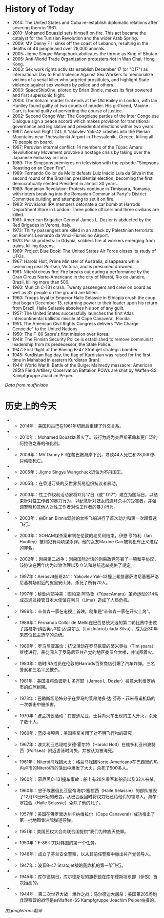 # History of Today 

- 2014: The United States and Cuba re-establish diplomatic relations after severing them in 1961.
- 2010: Mohamed Bouazizi sets himself on fire. This act became the catalyst for the Tunisian Revolution and the wider Arab Spring.
- 2009: MV Danny F II sinks off the coast of Lebanon, resulting in the deaths of 44 people and over 28,000 animals.
- 2005: Jigme Singye Wangchuck abdicates the throne as King of Bhutan.
- 2005: Anti-World Trade Organization protesters riot in Wan Chai, Hong Kong.
- 2003: Sex work rights activists establish December 17 (or "D17") as International Day to End Violence Against Sex Workers to memorialize victims of a serial killer who targeted prostitutes, and highlight State violence against sex workers by police and others.
- 2003: SpaceShipOne, piloted by Brian Binnie, makes its first powered and first supersonic flight.
- 2003: The Soham murder trial ends at the Old Bailey in London, with Ian Huntley found guilty of two counts of murder.  His girlfriend, Maxine Carr, is found guilty of perverting the course of justice.
- 2002: Second Congo War: The Congolese parties of the Inter Congolese Dialogue sign a peace accord which makes provision for transitional governance and legislative and presidential elections within two years.
- 1997: Aerosvit Flight 241: A Yakovlev Yak-42 crashes into the Pierian Mountains near Thessaloniki Airport in Thessaloniki, Greece, killing all 70 people on board.
- 1997: Peruvian internal conflict: 14 members of the Túpac Amaru Revolutionary Movement provoke a hostage crisis by taking over the Japanese embassy in Lima.
- 1989: The Simpsons premieres on television with the episode "Simpsons Roasting on an Open Fire".
- 1989: Fernando Collor de Mello defeats Luiz Inácio Lula da Silva in the second round of the Brazilian presidential election, becoming the first democratically elected President in almost 30 years.
- 1989: Romanian Revolution: Protests continue in Timișoara, Romania, with rioters breaking into the Romanian Communist Party's District Committee building and attempting to set it on fire.
- 1983: Provisional IRA members detonate a car bomb at Harrods Department Store in London. Three police officers and three civilians are killed.
- 1981: American Brigadier General James L. Dozier is abducted by the Red Brigades in Verona, Italy.
- 1973: Thirty passengers are killed in an attack by Palestinian terrorists on Rome's Leonardo da Vinci-Fiumicino Airport.
- 1970: Polish protests: In Gdynia, soldiers fire at workers emerging from trains, killing dozens.
- 1969: Project Blue Book: The United States Air Force closes its study of UFOs.
- 1967: Harold Holt, Prime Minister of Australia, disappears while swimming near Portsea, Victoria, and is presumed drowned.
- 1961: Niterói circus fire: Fire breaks out during a performance by the Gran Circus Norte-Americano in the city of Niterói, Rio de Janeiro, Brazil, killing more than 500.
- 1960: Munich C-131 crash: Twenty passengers and crew on board as well as 32 people on the ground are killed.
- 1960: Troops loyal to Emperor Haile Selassie in Ethiopia crush the coup that began December 13, returning power to their leader upon his return from Brazil. Haile Selassie absolves his son of any guilt.
- 1957: The United States successfully launches the first Atlas intercontinental ballistic missile at Cape Canaveral, Florida.
- 1951: The American Civil Rights Congress delivers "We Charge Genocide" to the United Nations.
- 1950: The F-86 Sabre's first mission over Korea.
- 1948: The Finnish Security Police is established to remove communist leadership from its predecessor, the State Police.
- 1947: First flight of the Boeing B-47 Stratojet strategic bomber.
- 1945: Kurdistan flag day, the flag of Kurdistan was raised for the first time in Mahabad in eastern Kurdistan (Iran).
- 1944: World War II: Battle of the Bulge: Malmedy massacre: American 285th Field Artillery Observation Battalion POWs are shot by Waffen-SS Kampfgruppe Joachim Peiper.

*Data from muffinlabs* 

# 历史上的今天 

- -  2014年：美国和古巴在1961年切断后重建了外交关系。
- -  2010年：Mohamed Bouazizi着火了。该行为成为突尼斯革命和更广泛的阿拉伯之春的催化剂。
- -  2009年：MV Danny F II在黎巴嫩海岸下沉，导致44人死亡和28,000多只动物死亡。
- -  2005年：Jigme Singye Wangchuck退位为不丹国王。
- -  2005年：在香港万柴的反世界贸易组织抗议者暴动。
- -  2003年：性工作权利活动家将12月17日（或“ D17”）建立为国际日，以结束针对性工作者的暴力行为，以纪念针对妓女的连环杀手的受害者，并强调警察和其他人对性工作者对性工作者的暴力行为。
- -  2003年：由Brian Binnie驾驶的太空飞船进行了首次动力和第一次超音速飞行。
- -  2003年：SOHAM谋杀案审判在伦敦的老贝利结束，伊恩·亨特利（Ian Huntley）被判犯有两项谋杀罪。他的女友Maxine Carr被判犯有正义进程的罪名。
- -  2002年：刚果第二战争：刚果国际对话的刚果政党签署了一项和平协议，该协议在两年内为过渡治理以及立法和总统选举提供了规定。
- -  1997年：Aerosvit航班241：Yakovlev Yak-42撞上希腊塞萨洛尼基塞萨洛尼基机场附近的皮里安山脉，杀死了所有70人。
- -  1997年：秘鲁内部冲突：图帕克·阿马鲁（TúpacAmaru）革命运动的14名成员通过接管日本大使馆在利马（Lima）造成了人质危机。
- -  1989年：辛普森一家在电视上首映，剧集是“辛普森一家在开火上烤”。
- -  1989年：Fernando Collor de Mello在巴西总统大选的第二轮比赛中击败了路易斯·纳西奥·卢拉·达·席尔瓦（LuizInácioLulada Silva），成为近30年来首位民主选举的总统。
- -  1989年：罗马尼亚革命：抗议活动在罗马尼亚的蒂米奥拉（Timișoara）继续进行，暴徒闯入了罗马尼亚共产党的地区委员会大楼，并试图着火。
- -  1983年：临时IRA成员在伦敦的Harrods百货商店引爆了汽车炸弹。三名警察和三名平民被杀。
- -  1981年：美国准将詹姆斯·L·多齐耶（James L. Dozier）被意大利维罗纳市的红旅绑架。
- -  1973年：巴勒斯坦恐怖分子在罗马的莱昂纳多·达·芬奇 - 菲米奇诺机场的一次袭击中被杀害。
- -  1970年：波兰抗议活动：在吉迪尼亚，士兵向火车出现的工人开火，杀死了数十人。
- -  1969年：蓝皮书项目：美国空军关闭了对不明飞行物的研究。
- -  1967年：澳大利亚总理哈罗德·霍尔特（Harold Holt）在维多利亚州波特西（Portsea）附近游泳时消失，并被认为被淹死。
- -  1961年：Niterói马戏团大火：格兰马戏团Norte-Americano在巴西里约热内卢市的Niterói市的演出中爆发了大火，杀死了500多人。
- -  1960年：慕尼黑C-131撞车事故：船上有20名乘客和船员以及32人被杀。
- -  1960年：忠于埃塞俄比亚皇帝海尔·塞拉西（Haile Selassie）的部队摧毁了12月13日开始的政变，从巴西返回时将权力归还给他们的领导人。海尔·塞拉西（Haile Selassie）免除了他的儿子。
- -  1957年：美国在佛罗里达州卡纳维拉尔（Cape Canaveral）成功推出了第一批地图集洲际弹道导弹。
- -  1951年：美国民权大会向联合国提供“我们为种族灭绝罪。
- -  1950年：F-86军刀对韩国的第一个任务。
- -  1948年：成立了芬兰安全警察，以从其前任警察中撤出共产党领导人。
- -  1947年：波音B-47 Stratojet战略轰炸机的第一架飞行。
- -  1945年：库尔德旗日，库尔德斯坦的旗帜是在库尔德斯坦东部（伊朗）首次抬高的。
- -  1944年：第二次世界大战：爆炸之战：马尔德迪大屠杀：美国第285场炮兵观察营的战俘是由Waffen-SS Kampfgruppe Joachim Peiper拍摄的。

*由googletrans翻译*